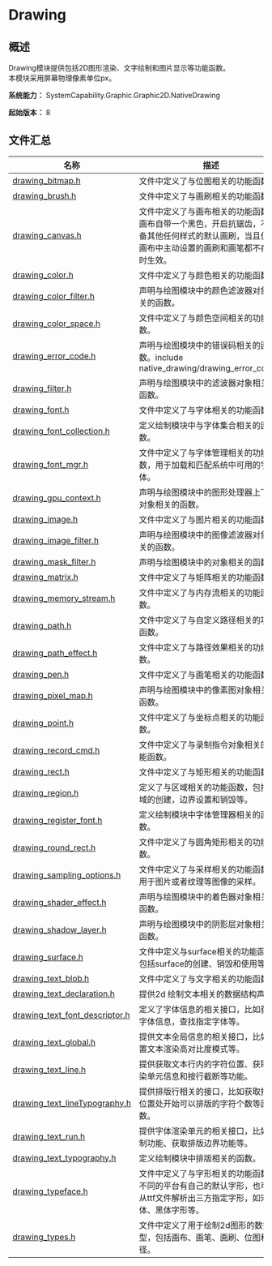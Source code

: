 # Drawing

## 概述

Drawing模块提供包括2D图形渲染、文字绘制和图片显示等功能函数。<br>本模块采用屏幕物理像素单位px。

**系统能力：** SystemCapability.Graphic.Graphic2D.NativeDrawing

**起始版本：** 8
## 文件汇总

| 名称 | 描述 |
| -- | -- |
| [drawing_bitmap.h](capi-drawing-bitmap-h.md) | 文件中定义了与位图相关的功能函数。 |
| [drawing_brush.h](capi-drawing-brush-h.md) | 文件中定义了与画刷相关的功能函数。 |
| [drawing_canvas.h](capi-drawing-canvas-h.md) | 文件中定义了与画布相关的功能函数。<br>画布自带一个黑色，开启抗锯齿，不具备其他任何样式的默认画刷，当且仅当画布中主动设置的画刷和画笔都不存在时生效。 |
| [drawing_color.h](capi-drawing-color-h.md) | 文件中定义了与颜色相关的功能函数。 |
| [drawing_color_filter.h](capi-drawing-color-filter-h.md) | 声明与绘图模块中的颜色滤波器对象相关的函数。 |
| [drawing_color_space.h](capi-drawing-color-space-h.md) | 文件中定义了与颜色空间相关的功能函数。 |
| [drawing_error_code.h](capi-drawing-error-code-h.md) | 声明与绘图模块中的错误码相关的函数。include native_drawing/drawing_error_code.h |
| [drawing_filter.h](capi-drawing-filter-h.md) | 声明与绘图模块中的滤波器对象相关的函数。 |
| [drawing_font.h](capi-drawing-font-h.md) | 文件中定义了与字体相关的功能函数。 |
| [drawing_font_collection.h](capi-drawing-font-collection-h.md) | 定义绘制模块中与字体集合相关的函数。 |
| [drawing_font_mgr.h](capi-drawing-font-mgr-h.md) | 文件中定义了与字体管理相关的功能函数，用于加载和匹配系统中可用的字体。 |
| [drawing_gpu_context.h](capi-drawing-gpu-context-h.md) | 声明与绘图模块中的图形处理器上下文对象相关的函数。 |
| [drawing_image.h](capi-drawing-image-h.md) | 文件中定义了与图片相关的功能函数。 |
| [drawing_image_filter.h](capi-drawing-image-filter-h.md) | 声明与绘图模块中的图像滤波器对象相关的函数。 |
| [drawing_mask_filter.h](capi-drawing-mask-filter-h.md) | 声明与绘图模块中的对象相关的函数。 |
| [drawing_matrix.h](capi-drawing-matrix-h.md) | 文件中定义了与矩阵相关的功能函数。 |
| [drawing_memory_stream.h](capi-drawing-memory-stream-h.md) | 文件中定义了与内存流相关的功能函数。 |
| [drawing_path.h](capi-drawing-path-h.md) | 文件中定义了与自定义路径相关的功能函数。 |
| [drawing_path_effect.h](capi-drawing-path-effect-h.md) | 文件中定义了与路径效果相关的功能函数。 |
| [drawing_pen.h](capi-drawing-pen-h.md) | 文件中定义了与画笔相关的功能函数。 |
| [drawing_pixel_map.h](capi-drawing-pixel-map-h.md) | 声明与绘图模块中的像素图对象相关的函数。 |
| [drawing_point.h](capi-drawing-point-h.md) | 文件中定义了与坐标点相关的功能函数。 |
| [drawing_record_cmd.h](capi-drawing-record-cmd-h.md) | 文件中定义了与录制指令对象相关的功能函数。 |
| [drawing_rect.h](capi-drawing-rect-h.md) | 文件中定义了与矩形相关的功能函数。 |
| [drawing_region.h](capi-drawing-region-h.md) | 定义了与区域相关的功能函数，包括区域的创建，边界设置和销毁等。 |
| [drawing_register_font.h](capi-drawing-register-font-h.md) | 定义绘制模块中字体管理器相关的函数。 |
| [drawing_round_rect.h](capi-drawing-round-rect-h.md) | 文件中定义了与圆角矩形相关的功能函数。 |
| [drawing_sampling_options.h](capi-drawing-sampling-options-h.md) | 文件中定义了与采样相关的功能函数。用于图片或者纹理等图像的采样。 |
| [drawing_shader_effect.h](capi-drawing-shader-effect-h.md) | 声明与绘图模块中的着色器对象相关的函数。 |
| [drawing_shadow_layer.h](capi-drawing-shadow-layer-h.md) | 声明与绘图模块中的阴影层对象相关的函数。 |
| [drawing_surface.h](capi-drawing-surface-h.md) | 文件中定义与surface相关的功能函数，包括surface的创建、销毁和使用等。 |
| [drawing_text_blob.h](capi-drawing-text-blob-h.md) | 文件中定义了与文字相关的功能函数。 |
| [drawing_text_declaration.h](capi-drawing-text-declaration-h.md) | 提供2d 绘制文本相关的数据结构声明 |
| [drawing_text_font_descriptor.h](capi-drawing-text-font-descriptor-h.md) | 定义了字体信息的相关接口，比如获取字体信息，查找指定字体等。 |
| [drawing_text_global.h](capi-drawing-text-global-h.md) | 提供文本全局信息的相关接口，比如设置文本渲染高对比度模式等。 |
| [drawing_text_line.h](capi-drawing-text-line-h.md) | 提供获取文本行内的字符位置、获取渲染单元信息和按行截断等功能。 |
| [drawing_text_lineTypography.h](capi-drawing-text-linetypography-h.md) | 提供排版行相关的接口，比如获取指定位置处开始可以排版的字符个数等函数。 |
| [drawing_text_run.h](capi-drawing-text-run-h.md) | 提供字体渲染单元的相关接口，比如绘制功能、获取排版边界功能等。 |
| [drawing_text_typography.h](capi-drawing-text-typography-h.md) | 定义绘制模块中排版相关的函数。 |
| [drawing_typeface.h](capi-drawing-typeface-h.md) | 文件中定义了与字形相关的功能函数。<br>不同的平台有自己的默认字形，也可以从ttf文件解析出三方指定字形，如宋体、黑体字形等。 |
| [drawing_types.h](capi-drawing-types-h.md) | 文件中定义了用于绘制2d图形的数据类型，包括画布、画笔、画刷、位图和路径。 |
